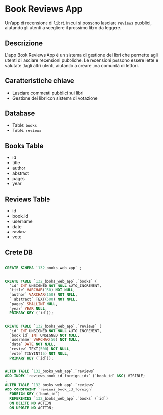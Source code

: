 # Book Reviews App

Un’app di recensione di `libri` in cui si possono lasciare `reviews` pubblici, aiutando gli utenti a scegliere il prossimo libro da leggere.

## Descrizione

L'app Book Reviews App è un sistema di gestione dei libri che permette agli utenti di lasciare recensioni pubbliche. Le recensioni possono essere lette e valutate dagli altri utenti, aiutando a creare una comunità di lettori.

## Caratteristiche chiave

* Lasciare commenti pubblici sui libri
* Gestione dei libri con sistema di votazione

## Database

* Table: `books`
* Table: `reviews`

## Books Table

* id
* title
* author
* abstract
* pages
* year

## Reviews Table

* id
* book_id
* username
* date
* review
* vote

## Crete DB

```sql

CREATE SCHEMA `132_books_web_app` ;


CREATE TABLE `132_books_web_app`.`books` (
  `id` INT UNSIGNED NOT NULL AUTO_INCREMENT,
  `title` VARCHAR(150) NOT NULL,
  `author` VARCHAR(150) NOT NULL,
  ` abstract` TEXT(500) NOT NULL,
  `pages` SMALLINT NULL,
  `year` YEAR NULL,
  PRIMARY KEY (`id`));


CREATE TABLE `132_books_web_app`.`reviews` (
  `id` INT UNSIGNED NOT NULL AUTO_INCREMENT,
  `book_id` INT UNSIGNED NOT NULL,
  `username` VARCHAR(50) NOT NULL,
  `date` DATE NOT NULL,
  `review` TEXT(500) NOT NULL,
  `vote` TINYINT(5) NOT NULL,
  PRIMARY KEY (`id`));


ALTER TABLE `132_books_web_app`.`reviews` 
ADD INDEX `reviews_book_id_foreign_idx` (`book_id` ASC) VISIBLE;
;
ALTER TABLE `132_books_web_app`.`reviews` 
ADD CONSTRAINT `reviews_book_id_foreign`
  FOREIGN KEY (`book_id`)
  REFERENCES `132_books_web_app`.`books` (`id`)
  ON DELETE NO ACTION
  ON UPDATE NO ACTION;



```
